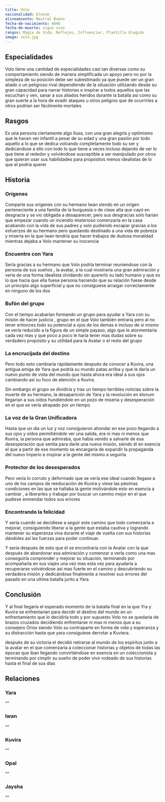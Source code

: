 ```yaml
---
title: Volo
nacionalidad: Klonum
alineamiento: Neutral Bueno
fecha-de-nacimiento: 4046
fecha-de-muerte: sigue vivo
rangos: Magia de Vida, Reflejos, Influenciar, Plantilla Elegido
image: volo.jpg
---
```




## Especialidades

Volo tiene una cantidad de especialidades casi tan diversas como su comportamiento siendo de manera simplificada un apoyo pero no por la simpleza de su posición debe ser subestimado ya que puede ser un gran aliado o un peligroso rival dependiendo de la situación utilizando desde su gran capacidad para narrar historias e inspirar a todos aquellos que las escuchan y ven, sanar a sus aliados heridos durante la batalla así como su gran suerte a la hora de evadir ataques u otros peligros que de ocurrirles a otros podrían ser fácilmente mortales

## Rasgos

Es una persona ciertamente algo Ilusa, con una gran alegría y optimismo que le hacen ver infantil a pesar de su edad y una gran pasión por todo aquello a lo que se dedica volcando completamente todo su ser y dedicándose a ello con todo lo que tiene a veces incluso dejando de ver lo que tiene al rededor y volviéndose susceptible a ser manipulado por otros que quieran usar sus habilidades para propósitos menos idealistas de lo que el podría querer

## Historia

### Orígenes

Comparte sus orígenes con su hermano Iwan siendo en un origen perteneciente a una familia de la burguesía o de clase alta que cayó en desgracia y se vio obligada a desaparecer, pero sus desgracias solo harían que empezar cuando un incendio misterioso comenzaría en la casa acabando con la vida de sus padres y solo pudiendo escapar gracias a los esfuerzos de su hermano pero quedando destinado a una vida de pobreza y miseria en la que Iwan tendría que hacer trabajos de dudosa moralidad mientras dejaba a Volo mantener su inocencia

### Encuentro con Yara

Sería gracias a su hermano que Volo podría terminar reuniendose con la persona de sus sueños , la avatar, a la cual mostraría una gran admiración y vería de una forma idealista olvidando sin quererlo su lado humano y que es lo que hacia que ella fuese persona haciendo que su relación fuese desde un principio algo superficial y que no consiguiese arraigar correctamente en ninguno de los dos


### Bufón del grupo

Con el tiempo acabarían formando un grupo para ayudar a Yara con su misión de hacer justicia , grupo en el que Volo también entraría pero al no tener entonces todo su potencial a ojos de los demas e incluso de si mismo se vería reducido a la figura de un simple payaso, algo que le atormentaría cada vez mas y que poco a poco le haría tener mas dudas sobre su verdadero propósito y su utilidad para la Avatar o el resto del grupo

### La encrucijada del destino

Pero todo esto cambiaría rápidamente después de conocer a Kuvira, una antigua amiga de Yara que podría su mundo patas arriba y que le daría un nuevo punto de vista del mundo que hasta ahora era ideal a sus ojos cambiando así su foco de atención a Kuvira. 

Sin embargo el grupo se dividiría y tras un tiempo terribles noticias sobre la muerte de su hermano, la desaparición de Yara y la revolución en klonum llegarían a sus oídos hundiéndole en un pozo de miseria y desesperación en el que se vería atrapado por un tiempo

### La voz de la Gran Unificadora

Hasta que un día un luz y voz consiguieron ahondar en ese pozo llegando a sus ojos y oídos permitiéndole ver una salida, era ni mas ni menos que Kuvira, la persona que admiraba, que había venido a salvarle de esa desesperación que sentía para darle una nueva misión, siendo él en esencia el que a partir de ese momento se encargaría de expandir la propaganda del nuevo Imperio e inspirar a la gente del mismo a seguirla 

### Protector de los desesperados

Pero vería lo corruto y deformado que se vería ese ideal cuando llegase a uno de los campos de reeducación de Kuvira y viese las pésimas condiciones en las que se hallaba la gente motivándole esto en esencia a cambiar , a liberarles y trabajar por buscar un camino mejor en el que pudiese enmendar todos sus errores

### Encontrando la felicidad

Y sería cuando se decidiese a seguir este camino que todo comenzaría a mejorar, consiguiendo liberar a la gente que estaba cautiva y logrando mantener su esperanza viva durante el viaje de vuelta con sus historias dándoles así las fuerzas para poder continuar.

Y sería después de esto que él se encontraría con la Avatar con la que después de abandonar esa admiración y comenzar a verla como una mas conseguiría comprender y mejorar su situación, terminando por acompañarla en sus viajes una vez mas esta vez para ayudarla a recuperarse volviéndose así mas fuerte en el camino y descubriendo su verdadera misión y dedicándose  finalmente a resolver sus errores del pasado en una ultima batalla junto a Yara 



## Conclusión

Y al final llegaría el esperado momento de la batalla final en la que Yra y Kuvira se enfrentarían para decidir el destino del mundo en un enfrentamiento que lo decidiría todo y por supuesto Volo no se quedaría de brazos cruzados decidiendo enfrentarse ni mas ni menos que a su consejero Oriox siendo Volo su contraparte en forma de vida y esperanza y su distracción hasta que yara consiguiese derrotar a Kuviera.

después de su victoria el decidió retirarse al mundo de los espíritus junto a la avatar en el que comenzaría a coleccionar historias y objetos de todas las épocas que iban llegando convirtiéndose en esencia en un coleccionista y terminando por cimplir su sueño de poder vivir rodeado de sus historias hasta el final de sus días 

## Relaciones

### Yara

""

### Iwan

""

### Kuvira

""

### Opal

""

### Jaysha

""
